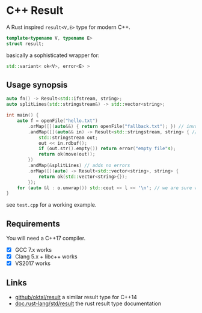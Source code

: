 # C++ Result

A Rust inspired `result<V,E>` type for modern C++.

```cpp
template<typename V, typename E>
struct result;
```

basically a sophisticated wrapper for:

```cpp
std::variant< ok<V>, error<E> >
```

## Usage synopsis

```cpp
auto fn() -> Result<std::ifstream, string>;
auto splitLines(std::stringstream&) -> std::vector<string>;

int main() {
    auto f = openFile("hello.txt")
        .orMap([](auto&&) { return openFile("fallback.txt"); }) // invoked only on error
        .andMap([](auto&& in) -> Result<std::stringstream, string> { // invoked only if successful
            std::stringstream out;
            out << in.rdbuf();
            if (out.str().empty()) return error("empty file"s);
            return ok(move(out));
        })
        .andMap(&splitLines) // adds no errors
        .orMap([](auto) -> Result<std::vector<string>, string> { 
            return ok(std::vector<string>{}); 
        });
    for (auto &l : o.unwrap()) std::cout << l << '\n'; // we are sure we have a value
}
```

see `test.cpp` for a working example.

## Requirements

You will need a C++17 compiler.

* [x] GCC 7.x works
* [x] Clang 5.x + libc++ works
* [x] VS2017 works

## Links

* [github/oktal/result](https://github.com/oktal/result) a similar result type for C++14
* [doc.rust-lang/std/result](https://doc.rust-lang.org/std/result/) the rust result type documentation
